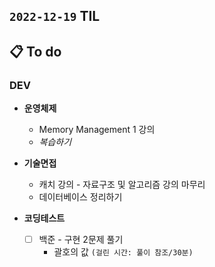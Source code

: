 ## `2022-12-19` TIL

## 📋 To do

### DEV

+ **운영체제**
  + Memory Management 1 강의
  + _복습하기_

+ **기술면접**
  + 캐치 강의 - 자료구조 및 알고리즘 강의 마무리
  + 데이터베이스 정리하기
  
+ **코딩테스트**
  + [ ] 백준 - 구현 2문제 풀기
    + 괄호의 값 `(걸린 시간: 풀이 참조/30분)`